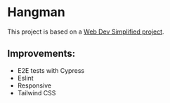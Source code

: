 # Hangman

This project is based on a [Web Dev Simplified project](https://www.youtube.com/watch?v=-ONUyenGnWw&t=223s).

## Improvements:

- E2E tests with Cypress
- Eslint
- Responsive
- Tailwind CSS
